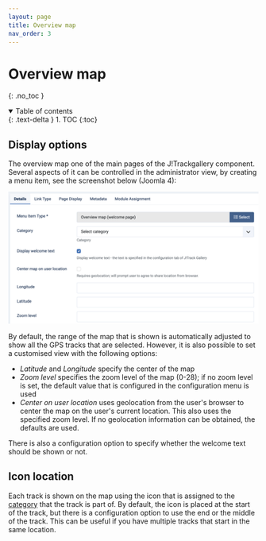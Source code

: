 ```yaml
---
layout: page
title: Overview map
nav_order: 3
---
```


# Overview map

{: .no_toc }

<details open markdown="block">
  <summary>
    Table of contents
  </summary>
  {: .text-delta }
1. TOC
{:toc}
</details>

## Display options

The overview map one of the main pages of the J!Trackgallery component. Several aspects of it can be controlled in the administrator view, by creating a menu item, see the screenshot below (Joomla 4):

![Screenshot of overview map menu item configuration](images/overviewmap_config.png)

By default, the range of the map that is shown is automatically adjusted to show all the GPS tracks that are selected. However, it is also possible to set a customised view with the following options:
  - *Latitude* and *Longitude* specify the center of the map
  - *Zoom level* specifies the zoom level of the map (0-28); if no zoom level is set, the default value that is configured in the configuration menu is used
  - *Center on user location* uses geolocation from the user's browser to center the map on the user's current location. This also uses the specified zoom level. If no geolocation information can be obtained, the defaults are used.

There is also a configuration option to specify whether the welcome text should be shown or not.

## Icon location

Each track is shown on the map using the icon that is assigned to the [category](categories) that the track is part of. By default, the icon is placed at the start of the track, but there is a configuration option to use the end or the middle of the track. This can be useful if you have multiple tracks that start in the same location.
